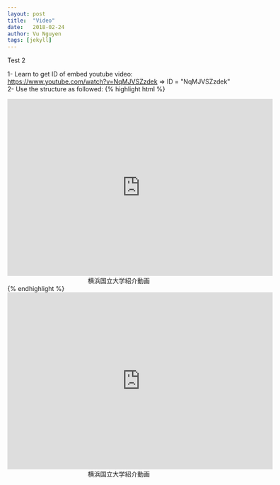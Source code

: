 ```yaml
---
layout: post
title:  "Video"
date:   2018-02-24
author: Vu Nguyen
tags: [jekyll]
---
```


Test 2

1- Learn to get ID of embed youtube video: https://www.youtube.com/watch?v=NqMJVSZzdek => ID = "NqMJVSZzdek"
2- Use the structure as followed:
{% highlight html %}
<div style="text-align:center;">
<iframe width="600" height = "400" src="https://www.youtube.com/embed/NqMJVSZzdek" frameborder="0" allowfullscreen></iframe>
<div class="thecap">横浜国立大学紹介動画</div>
</div>
{% endhighlight %}

<div style="text-align:center;">
<iframe width="600" height = "400" src="https://www.youtube.com/embed/NqMJVSZzdek" frameborder="0" allowfullscreen></iframe>
<div class="thecap">横浜国立大学紹介動画</div>
</div>


